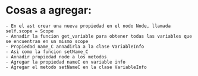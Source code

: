 # Cosas a agregar:
    - En el ast crear una nueva propiedad en el nodo Node, llamada self.scope = Scope
    - Annadir la funcion get_variable para obtener todas las variables que se encuentran en un mismo scope
    - Propiedad name_C annadirla a la clase VariableInfo
    - Asi como la funcion setName_C
    - Annadir propiedad node a los metodos
    - Agregar la propiedad nameC en variable info
    - Agregar el metodo setNameC en la clase VariableInfo